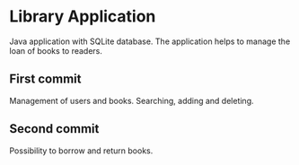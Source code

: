 # Library Application
Java application with SQLite database. The application helps to manage the loan of books to readers. 
## First commit
Management of users and books. Searching, adding and deleting.
## Second commit
Possibility to borrow and return books.